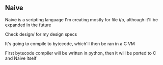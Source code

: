 Naive
---
Naive is a scripting language I'm creating mostly for file i/o, although it'll be expanded in the future

Check design/ for my design specs

It's going to compile to bytecode, which'll then be ran in a C VM

First bytecode compiler will be written in python, then it will be ported to C and Naive itself
